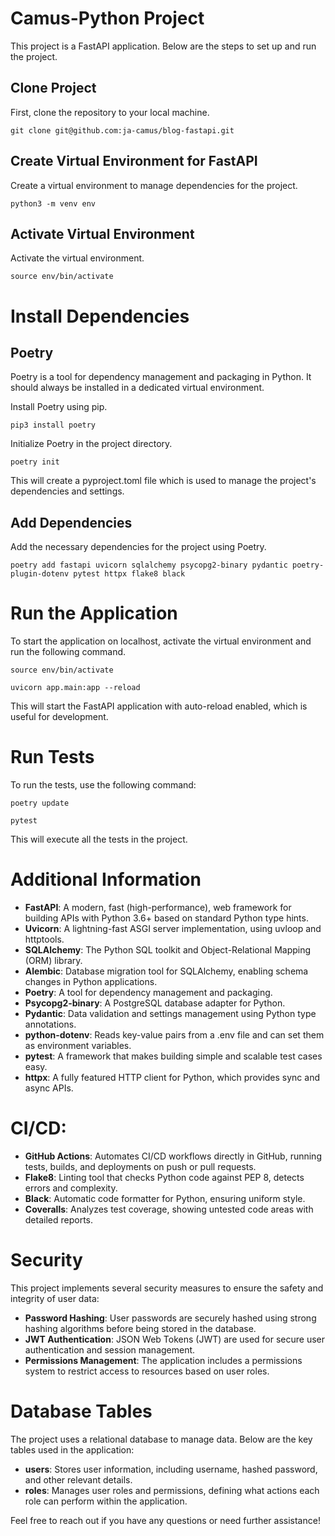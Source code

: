 # Camus-Python Project

This project is a FastAPI application. Below are the steps to set up and run the project.

## Clone Project

First, clone the repository to your local machine.

```
git clone git@github.com:ja-camus/blog-fastapi.git
```

## Create Virtual Environment for FastAPI
Create a virtual environment to manage dependencies for the project.

```
python3 -m venv env
```

## Activate Virtual Environment
Activate the virtual environment.

```
source env/bin/activate
```

# Install Dependencies
## Poetry
Poetry is a tool for dependency management and packaging in Python. It should always be installed in a dedicated virtual environment.

Install Poetry using pip.

```
pip3 install poetry
```

Initialize Poetry in the project directory.

```
poetry init
```

This will create a pyproject.toml file which is used to manage the project's dependencies and settings.


## Add Dependencies
Add the necessary dependencies for the project using Poetry.

```
poetry add fastapi uvicorn sqlalchemy psycopg2-binary pydantic poetry-plugin-dotenv pytest httpx flake8 black
```

# Run the Application
To start the application on localhost, activate the virtual environment and run the following command.

```
source env/bin/activate

uvicorn app.main:app --reload
```

This will start the FastAPI application with auto-reload enabled, which is useful for development.

# Run Tests
To run the tests, use the following command:

```
poetry update
```
```
pytest
```
This will execute all the tests in the project.

# Additional Information

- **FastAPI**: A modern, fast (high-performance), web framework for building APIs with Python 3.6+ based on standard Python type hints.
- **Uvicorn**: A lightning-fast ASGI server implementation, using uvloop and httptools.
- **SQLAlchemy**: The Python SQL toolkit and Object-Relational Mapping (ORM) library.
- **Alembic**: Database migration tool for SQLAlchemy, enabling schema changes in Python applications.
- **Poetry**: A tool for dependency management and packaging.
- **Psycopg2-binary**: A PostgreSQL database adapter for Python.
- **Pydantic**: Data validation and settings management using Python type annotations.
- **python-dotenv**: Reads key-value pairs from a .env file and can set them as environment variables.
- **pytest**: A framework that makes building simple and scalable test cases easy.
- **httpx**: A fully featured HTTP client for Python, which provides sync and async APIs.

# CI/CD:

- **GitHub Actions**: Automates CI/CD workflows directly in GitHub, running tests, builds, and deployments on push or pull requests.
- **Flake8**: Linting tool that checks Python code against PEP 8, detects errors and complexity.
- **Black**: Automatic code formatter for Python, ensuring uniform style.
- **Coveralls**: Analyzes test coverage, showing untested code areas with detailed reports.

# Security

This project implements several security measures to ensure the safety and integrity of user data:

- **Password Hashing**: User passwords are securely hashed using strong hashing algorithms before being stored in the database.
- **JWT Authentication**: JSON Web Tokens (JWT) are used for secure user authentication and session management.
- **Permissions Management**: The application includes a permissions system to restrict access to resources based on user roles.

# Database Tables

The project uses a relational database to manage data. Below are the key tables used in the application:

- **users**: Stores user information, including username, hashed password, and other relevant details.
- **roles**: Manages user roles and permissions, defining what actions each role can perform within the application.


Feel free to reach out if you have any questions or need further assistance!
